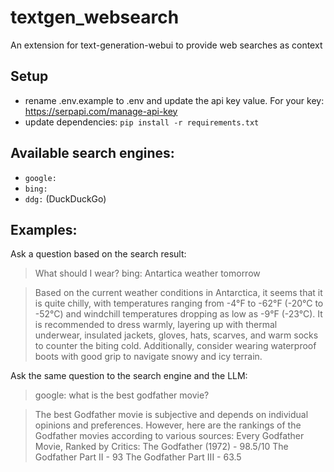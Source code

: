 # textgen_websearch
An extension for text-generation-webui to provide web searches as context

## Setup
- rename .env.example to .env and update the api key value. For your key: https://serpapi.com/manage-api-key
- update dependencies: `pip install -r requirements.txt`

## Available search engines:
- `google:`
- `bing:`
- `ddg:` (DuckDuckGo)
## Examples:
Ask a question based on the search result:
> What should I wear? bing: Antartica weather tomorrow

>Based on the current weather conditions in Antarctica, it seems that it is quite chilly, with temperatures ranging from -4°F to -62°F (-20°C to -52°C) and windchill temperatures dropping as low as -9°F (-23°C). It is recommended to dress warmly, layering up with thermal underwear, insulated jackets, gloves, hats, scarves, and warm socks to counter the biting cold. Additionally, consider wearing waterproof boots with good grip to navigate snowy and icy terrain.

Ask the same question to the search engine and the LLM:
> google: what is the best godfather movie?

> The best Godfather movie is subjective and depends on individual opinions and preferences. However, here are the rankings of the Godfather movies according to various sources:
>Every Godfather Movie, Ranked by Critics:
The Godfather (1972) - 98.5/10
The Godfather Part II - 93
The Godfather Part III - 63.5
